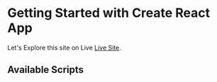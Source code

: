 # Getting Started with Create React App

Let's Explore this site on Live [Live Site](https://github.com/facebook/create-react-app).

## Available Scripts
